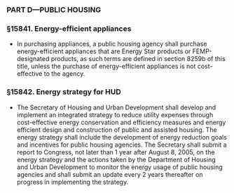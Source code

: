 ### PART D—PUBLIC HOUSING

### §15841. Energy-efficient appliances
* In purchasing appliances, a public housing agency shall purchase energy-efficient appliances that are Energy Star products or FEMP-designated products, as such terms are defined in section 8259b of this title, unless the purchase of energy-efficient appliances is not cost-effective to the agency.

### §15842. Energy strategy for HUD
* The Secretary of Housing and Urban Development shall develop and implement an integrated strategy to reduce utility expenses through cost-effective energy conservation and efficiency measures and energy efficient design and construction of public and assisted housing. The energy strategy shall include the development of energy reduction goals and incentives for public housing agencies. The Secretary shall submit a report to Congress, not later than 1 year after August 8, 2005, on the energy strategy and the actions taken by the Department of Housing and Urban Development to monitor the energy usage of public housing agencies and shall submit an update every 2 years thereafter on progress in implementing the strategy.